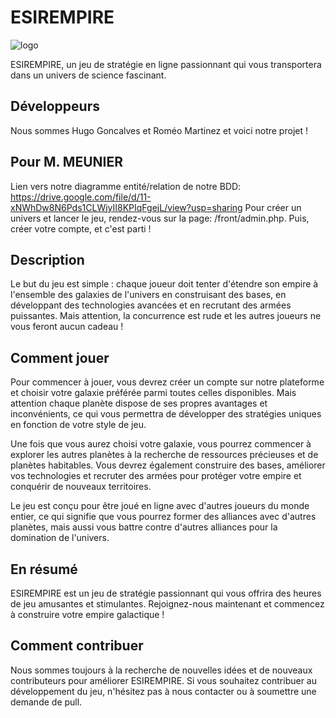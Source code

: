 # ESIREMPIRE

![logo](https://cdn.discordapp.com/attachments/1095328768127684638/1104389062854443071/logo1_transp.png)

ESIREMPIRE, un jeu de stratégie en ligne passionnant qui vous transportera dans un univers de science fascinant.

## Développeurs 
Nous sommes Hugo Goncalves et Roméo Martinez et voici notre projet !

## Pour M. MEUNIER
Lien vers notre diagramme entité/relation de notre BDD: https://drive.google.com/file/d/11-xNWhDw8N6Pds1CLWjyII8KPIqFgejL/view?usp=sharing
Pour créer un univers et lancer le jeu, rendez-vous sur la page: /front/admin.php.
Puis, créer votre compte, et c'est parti !

## Description
Le but du jeu est simple : chaque joueur doit tenter d'étendre son empire à l'ensemble des galaxies de l'univers en construisant des bases, en développant des technologies avancées et en recrutant des armées puissantes. Mais attention, la concurrence est rude et les autres joueurs ne vous feront aucun cadeau !

## Comment jouer
Pour commencer à jouer, vous devrez créer un compte sur notre plateforme et choisir votre galaxie préférée parmi toutes celles disponibles. Mais attention chaque planète dispose de ses propres avantages et inconvénients, ce qui vous permettra de développer des stratégies uniques en fonction de votre style de jeu.

Une fois que vous aurez choisi votre galaxie, vous pourrez commencer à explorer les autres planètes à la recherche de ressources précieuses et de planètes habitables. Vous devrez également construire des bases, améliorer vos technologies et recruter des armées pour protéger votre empire et conquérir de nouveaux territoires.

Le jeu est conçu pour être joué en ligne avec d'autres joueurs du monde entier, ce qui signifie que vous pourrez former des alliances avec d'autres planètes, mais aussi vous battre contre d'autres alliances pour la domination de l'univers.

## En résumé
ESIREMPIRE est un jeu de stratégie passionnant qui vous offrira des heures de jeu amusantes et stimulantes. Rejoignez-nous maintenant et commencez à construire votre empire galactique !

## Comment contribuer

Nous sommes toujours à la recherche de nouvelles idées et de nouveaux contributeurs pour améliorer ESIREMPIRE. Si vous souhaitez contribuer au développement du jeu, n'hésitez pas à nous contacter ou à soumettre une demande de pull.
